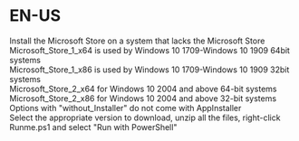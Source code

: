 # EN-US
Install the Microsoft Store on a system that lacks the Microsoft Store
<br>Microsoft_Store_1_x64 is used by Windows 10 1709-Windows 10 1909 64bit systems
<br>Microsoft_Store_1_x86 is used by Windows 10 1709-Windows 10 1909 32bit systems
<br>Microsoft_Store_2_x64 for Windows 10 2004 and above 64-bit systems
<br>Microsoft_Store_2_x86 for Windows 10 2004 and above 32-bit systems
<br>Options with "without_Installer" do not come with AppInstaller
<br>Select the appropriate version to download, unzip all the files, right-click Runme.ps1 and select "Run with PowerShell"</br>
